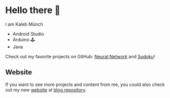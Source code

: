# Hello there 👋

I am Kaleb Münch  
- Android Studio  
- Arduino 🕹️
- Java  

Check out my favorite projects on GitHub: [Neural Network](https://github.com/KaMuench/neuronales-netz) and [Sudoku](https://github.com/KaMuench/sudoku)!  

## Website
If you want to see more projects and content from me, you could also check out my new [website](https://kamuench.github.io/blog/) at [blog repository](https://github.com/KaMuench/blog).
